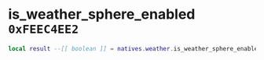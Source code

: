 # is_weather_sphere_enabled `0xFEEC4EE2`

```lua
local result --[[ boolean ]] = natives.weather.is_weather_sphere_enabled(_unk0 --[[ number ]])
```